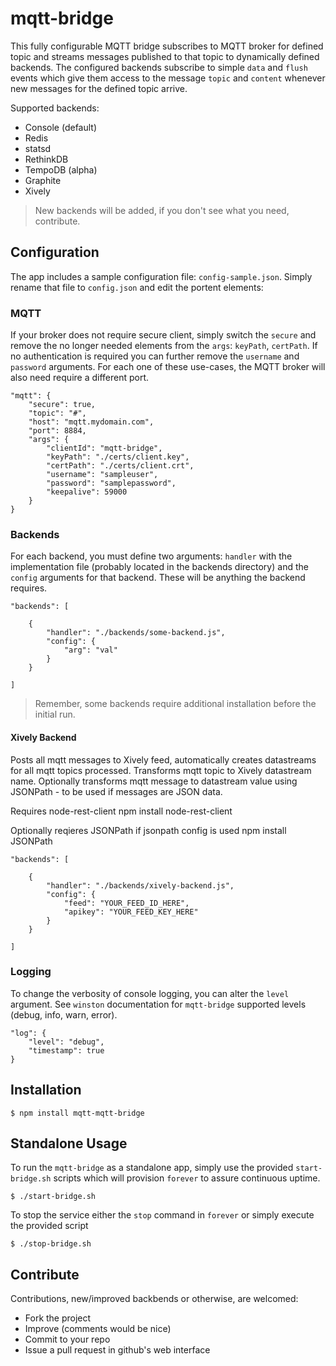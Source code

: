 # mqtt-bridge

This fully configurable MQTT bridge subscribes to MQTT broker for defined topic and streams messages published to that topic to dynamically defined backends. The configured backends subscribe to simple `data` and `flush` events which give them access to the message `topic` and `content` whenever new messages for the defined topic arrive. 

Supported backends:

* Console (default)
* Redis
* statsd
* RethinkDB
* TempoDB (alpha)
* Graphite
* Xively 

> New backends will be added, if you don't see what you need, contribute. 

## Configuration

The app includes a sample configuration file: `config-sample.json`. Simply rename that file to `config.json` and edit the portent elements:
    
### MQTT

If your broker does not require secure client, simply switch the `secure` and remove the no longer needed elements from the `args`: `keyPath`, `certPath`. If no authentication is required you can further remove the `username` and `password` arguments. For each one of these use-cases, the MQTT broker will also need require a different port.

	"mqtt": {
		"secure": true,
		"topic": "#",
		"host": "mqtt.mydomain.com",
		"port": 8884,
		"args": {
			"clientId": "mqtt-bridge",
			"keyPath": "./certs/client.key",
			"certPath": "./certs/client.crt",
			"username": "sampleuser",
			"password": "samplepassword",
			"keepalive": 59000
		}
	}

### Backends

For each backend, you must define two arguments: `handler` with the implementation file (probably located in the backends directory) and the `config` arguments for that backend. These will be anything the backend requires.

    "backends": [
    
    	{
			"handler": "./backends/some-backend.js",
			"config": {
				"arg": "val"
			}
    	}
    
    ]
    
> Remember, some backends require additional installation before the initial run.

#### Xively Backend

Posts all mqtt messages to Xively feed, automatically creates datastreams for all mqtt topics processed.
Transforms mqtt topic to Xively datastream name.
Optionally transforms mqtt message to datastream value using JSONPath - to be used if messages are JSON data.

Requires node-rest-client
npm install node-rest-client

Optionally reqieres JSONPath if jsonpath config is used
npm install JSONPath

	"backends": [
	
		{
			"handler": "./backends/xively-backend.js",
			"config": {
				"feed": "YOUR_FEED_ID_HERE",  
				"apikey": "YOUR_FEED_KEY_HERE"
			}
		}
		
	]

### Logging

To change the verbosity of console logging, you can alter the `level` argument. See `winston` documentation for `mqtt-bridge` supported levels (debug, info, warn, error).

    "log": {
		"level": "debug",
		"timestamp": true
    }


## Installation

    $ npm install mqtt-mqtt-bridge
    
## Standalone Usage

To run the `mqtt-bridge` as a standalone app, simply use the provided `start-bridge.sh` scripts which will provision `forever` to assure continuous uptime. 

    $ ./start-bridge.sh
    
To stop the service either the `stop` command in `forever` or simply execute the provided script

    $ ./stop-bridge.sh

## Contribute

Contributions, new/improved backbends or otherwise, are welcomed:

* Fork the project
* Improve (comments would be nice)
* Commit to your repo
* Issue a pull request in github's web interface



